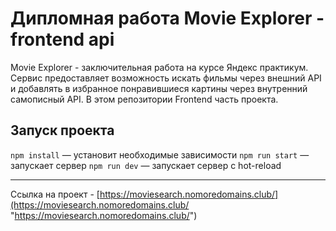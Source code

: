 Дипломная работа Movie Explorer - frontend api
=============

Movie Explorer - заключительная работа на курсе Яндекс практикум. Сервис предоставляет возможность искать фильмы через внешний API и добавлять в избранное понравившиеся картины через внутренний самописный API. 
В этом репозитории Frontend часть проекта.


## Запуск проекта

`npm install` — установит необходимые зависимости
`npm run start` — запускает сервер
`npm run dev` — запускает сервер с hot-reload


------------



Ссылка на проект - [https://moviesearch.nomoredomains.club/](https://moviesearch.nomoredomains.club/ "https://moviesearch.nomoredomains.club/")
